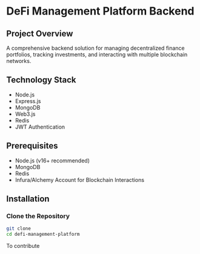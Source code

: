 # DeFi Management Platform Backend

## Project Overview

A comprehensive backend solution for managing decentralized finance portfolios, tracking investments, and interacting with multiple blockchain networks.

## Technology Stack

- Node.js
- Express.js
- MongoDB
- Web3.js
- Redis
- JWT Authentication

## Prerequisites

- Node.js (v16+ recommended)
- MongoDB
- Redis
- Infura/Alchemy Account for Blockchain Interactions

## Installation

### Clone the Repository

```bash
git clone
cd defi-management-platform
```
To contribute 
